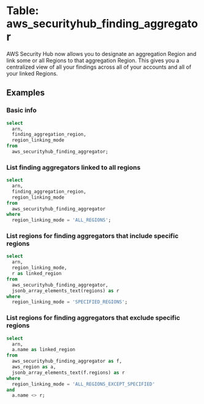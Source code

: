 # Table: aws_securityhub_finding_aggregator

AWS Security Hub now allows you to designate an aggregation Region and link some or all Regions to that aggregation Region. This gives you a centralized view of all your findings across all of your accounts and all of your linked Regions.

## Examples

### Basic info

```sql
select
  arn,
  finding_aggregation_region,
  region_linking_mode
from
  aws_securityhub_finding_aggregator;
```

### List finding aggregators linked to all regions

```sql
select
  arn,
  finding_aggregation_region,
  region_linking_mode
from
  aws_securityhub_finding_aggregator
where
  region_linking_mode = 'ALL_REGIONS';
```

### List regions for finding aggregators that include specific regions

```sql
select
  arn,
  region_linking_mode,
  r as linked_region
from
  aws_securityhub_finding_aggregator,
  jsonb_array_elements_text(regions) as r
where
  region_linking_mode = 'SPECIFIED_REGIONS';
```

### List regions for finding aggregators that exclude specific regions

```sql
select
  arn,
  a.name as linked_region
from
  aws_securityhub_finding_aggregator as f,
  aws_region as a,
  jsonb_array_elements_text(f.regions) as r
where
  region_linking_mode = 'ALL_REGIONS_EXCEPT_SPECIFIED'
and
  a.name <> r;
```